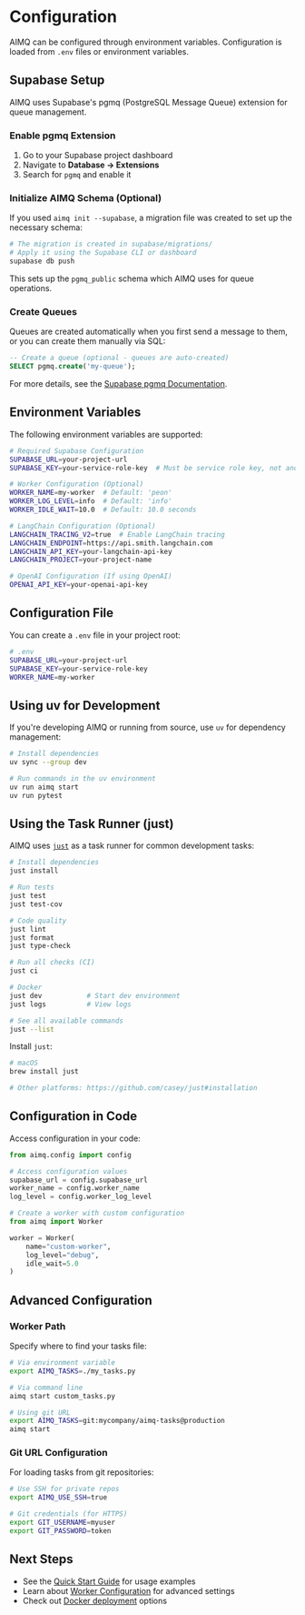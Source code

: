 # Configuration

AIMQ can be configured through environment variables. Configuration is loaded from `.env` files or environment variables.

## Supabase Setup

AIMQ uses Supabase's pgmq (PostgreSQL Message Queue) extension for queue management.

### Enable pgmq Extension

1. Go to your Supabase project dashboard
2. Navigate to **Database → Extensions**
3. Search for `pgmq` and enable it

### Initialize AIMQ Schema (Optional)

If you used `aimq init --supabase`, a migration file was created to set up the necessary schema:

```bash
# The migration is created in supabase/migrations/
# Apply it using the Supabase CLI or dashboard
supabase db push
```

This sets up the `pgmq_public` schema which AIMQ uses for queue operations.

### Create Queues

Queues are created automatically when you first send a message to them, or you can create them manually via SQL:

```sql
-- Create a queue (optional - queues are auto-created)
SELECT pgmq.create('my-queue');
```

For more details, see the [Supabase pgmq Documentation](https://supabase.com/docs/guides/database/extensions/pgmq).

## Environment Variables

The following environment variables are supported:

```bash
# Required Supabase Configuration
SUPABASE_URL=your-project-url
SUPABASE_KEY=your-service-role-key  # Must be service role key, not anon key

# Worker Configuration (Optional)
WORKER_NAME=my-worker  # Default: 'peon'
WORKER_LOG_LEVEL=info  # Default: 'info'
WORKER_IDLE_WAIT=10.0  # Default: 10.0 seconds

# LangChain Configuration (Optional)
LANGCHAIN_TRACING_V2=true  # Enable LangChain tracing
LANGCHAIN_ENDPOINT=https://api.smith.langchain.com
LANGCHAIN_API_KEY=your-langchain-api-key
LANGCHAIN_PROJECT=your-project-name

# OpenAI Configuration (If using OpenAI)
OPENAI_API_KEY=your-openai-api-key
```

## Configuration File

You can create a `.env` file in your project root:

```bash
# .env
SUPABASE_URL=your-project-url
SUPABASE_KEY=your-service-role-key
WORKER_NAME=my-worker
```

## Using uv for Development

If you're developing AIMQ or running from source, use `uv` for dependency management:

```bash
# Install dependencies
uv sync --group dev

# Run commands in the uv environment
uv run aimq start
uv run pytest
```

## Using the Task Runner (just)

AIMQ uses [`just`](https://github.com/casey/just) as a task runner for common development tasks:

```bash
# Install dependencies
just install

# Run tests
just test
just test-cov

# Code quality
just lint
just format
just type-check

# Run all checks (CI)
just ci

# Docker
just dev           # Start dev environment
just logs          # View logs

# See all available commands
just --list
```

Install `just`:
```bash
# macOS
brew install just

# Other platforms: https://github.com/casey/just#installation
```

## Configuration in Code

Access configuration in your code:

```python
from aimq.config import config

# Access configuration values
supabase_url = config.supabase_url
worker_name = config.worker_name
log_level = config.worker_log_level

# Create a worker with custom configuration
from aimq import Worker

worker = Worker(
    name="custom-worker",
    log_level="debug",
    idle_wait=5.0
)
```

## Advanced Configuration

### Worker Path

Specify where to find your tasks file:

```bash
# Via environment variable
export AIMQ_TASKS=./my_tasks.py

# Via command line
aimq start custom_tasks.py

# Using git URL
export AIMQ_TASKS=git:mycompany/aimq-tasks@production
aimq start
```

### Git URL Configuration

For loading tasks from git repositories:

```bash
# Use SSH for private repos
export AIMQ_USE_SSH=true

# Git credentials (for HTTPS)
export GIT_USERNAME=myuser
export GIT_PASSWORD=token
```

## Next Steps

- See the [Quick Start Guide](quickstart.md) for usage examples
- Learn about [Worker Configuration](../user-guide/worker-configuration.md) for advanced settings
- Check out [Docker deployment](../deployment/docker-kubernetes.md) options

